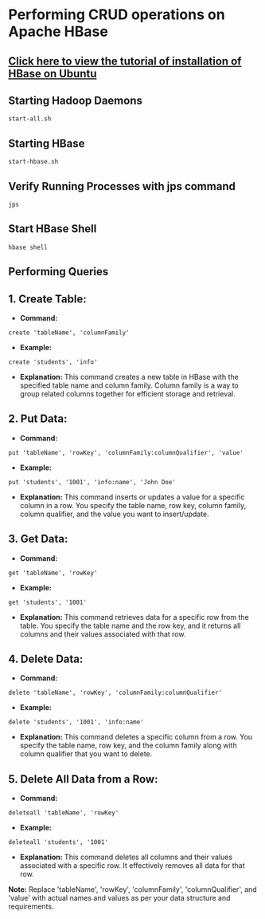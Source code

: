 # Performing CRUD operations on Apache HBase

## [Click here to view the tutorial of installation of HBase on Ubuntu ](https://www.youtube.com/watch?v=dPJRQnHIpPA)

## Starting Hadoop Daemons
```shell
start-all.sh
```

## Starting HBase
```shell
start-hbase.sh
```

## Verify Running Processes with jps command
```shell
jps
```

## Start HBase Shell
```shell
hbase shell
```

## Performing Queries

## 1. Create Table:
* **Command:** 
```shell
create 'tableName', 'columnFamily'
```
* **Example:**
```shell
create 'students', 'info'
```
* **Explanation:** This command creates a new table in HBase with the specified table name and column family. Column family is a way to group related columns together for efficient storage and retrieval.

## 2. Put Data:
* **Command:** 
```shell
put 'tableName', 'rowKey', 'columnFamily:columnQualifier', 'value'
```
* **Example:** 
```shell
put 'students', '1001', 'info:name', 'John Doe'
```
* **Explanation:** 
This command inserts or updates a value for a specific column in a row. You specify the table name, row key, column family, column qualifier, and the value you want to insert/update.

## 3. Get Data:
* **Command:** 
```shell
get 'tableName', 'rowKey'
```
* **Example:** 
```shell
get 'students', '1001'
```
* **Explanation:** 
This command retrieves data for a specific row from the table. You specify the table name and the row key, and it returns all columns and their values associated with that row.

## 4. Delete Data:
* **Command:** 
```shell
delete 'tableName', 'rowKey', 'columnFamily:columnQualifier'
```
* **Example:** 
```shell
delete 'students', '1001', 'info:name'
```
* **Explanation:** 
This command deletes a specific column from a row. You specify the table name, row key, and the column family along with column qualifier that you want to delete.

## 5. Delete All Data from a Row:
* **Command:** 
```shell
deleteall 'tableName', 'rowKey'
```
* **Example:** 
```shell
deleteall 'students', '1001'
```
* **Explanation:** 
This command deletes all columns and their values associated with a specific row. It effectively removes all data for that row.

**Note:** Replace 'tableName', 'rowKey', 'columnFamily', 'columnQualifier', and 'value' with actual names and values as per your data structure and requirements.

